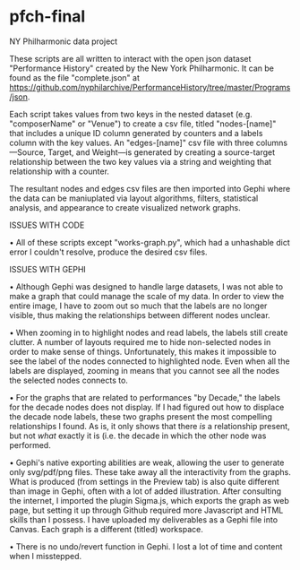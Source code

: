 # pfch-final
NY Philharmonic data project

These scripts are all written to interact with the open json dataset "Performance History" created by the New York Philharmonic. It can be found as the file "complete.json" at https://github.com/nyphilarchive/PerformanceHistory/tree/master/Programs/json. 

Each script takes values from two keys in the nested dataset (e.g. "composerName" or "Venue") to create a csv file, titled "nodes-[name]" that includes a unique ID column generated by counters and a labels column with the key values. An "edges-[name]" csv file with three columns—Source, Target, and Weight—is generated by creating a source-target relationship between the two key values via a string and weighting that relationship with a counter.  

The resultant nodes and edges csv files are then imported into Gephi where the data can be maniuplated via layout algorithms, filters, statistical analysis, and appearance to create visualized network graphs. 

ISSUES WITH CODE

• All of these scripts except "works-graph.py", which had a unhashable dict error I couldn't resolve, produce the desired csv files.

ISSUES WITH GEPHI

• Although Gephi was designed to handle large datasets, I was not able to make a graph that could manage the scale of my data. In order to view the entire image, I have to zoom out so much that the labels are no longer visible, thus making the relationships between different nodes unclear. 

• When zooming in to highlight nodes and read labels, the labels still create clutter. A number of layouts required me to hide non-selected nodes in order to make sense of things. Unfortunately, this makes it impossible to see the label of the nodes connected to highlighted node. Even when all the labels are displayed, zooming in means that you cannot see all the nodes the selected nodes connects to.

• For the graphs that are related to performances "by Decade," the labels for the decade nodes does not display. If I had figured out how to displace the decade node labels, these two graphs present the most compelling relationships I found. As is, it only shows that there *is* a relationship present, but not *what* exactly it is (i.e. the decade in which the other node was performed.

• Gephi's native exporting abilities are weak, allowing the user to generate only svg/pdf/png files. These take away all the interactivity from the graphs. What is produced (from settings in the Preview tab) is also quite different than image in Gephi, often with a lot of added illustration. After consulting the internet, I imported the plugin Sigma.js, which exports the graph as web page, but setting it up through Github required more Javascript and HTML skills than I possess. I have uploaded my deliverables as a Gephi file into Canvas. Each graph is a different (titled) workspace.  

• There is no undo/revert function in Gephi. I lost a lot of time and content when I misstepped.  
